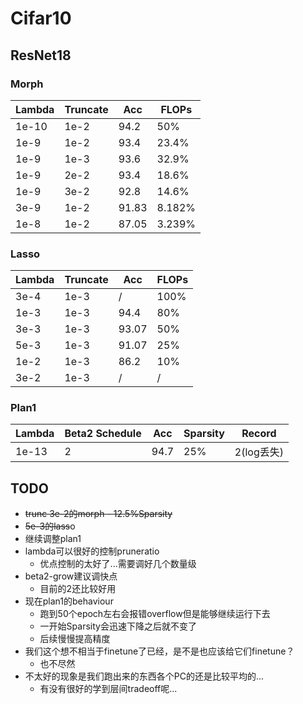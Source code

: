 # Cifar10

## ResNet18

### Morph

|Lambda|Truncate|Acc|FLOPs|
|--|--|--|--|
|1e-10|1e-2|94.2|50%|
|1e-9|1e-2|93.4|23.4%|
|1e-9|1e-3|93.6|32.9%|
|1e-9|2e-2|93.4|18.6%|
|1e-9|3e-2|92.8|14.6%|
|3e-9|1e-2|91.83|8.182%|
|1e-8|1e-2|87.05|3.239%|

### Lasso

|Lambda|Truncate|Acc|FLOPs|
|--|--|--|--|
|3e-4|1e-3|/|100%|
|1e-3|1e-3|94.4|80%|
|3e-3|1e-3|93.07|50%|
|5e-3|1e-3|91.07|25%|
|1e-2|1e-3|86.2|10%|
|3e-2|1e-3|/|/|

### Plan1

|Lambda|Beta2 Schedule|Acc|Sparsity|Record|
|--|--|--|--|--|
|1e-13|2|94.7|25%|2(log丢失)|



## TODO
* ~~trunc 3e-2的morph - 12.5%Sparsity~~
* ~~5e-3的lass~~o
* 继续调整plan1
* lambda可以很好的控制pruneratio
  * 优点控制的太好了...需要调好几个数量级
* beta2-grow建议调快点
  * 目前的2还比较好用
* 现在plan1的behaviour
	* 跑到50个epoch左右会报错overflow但是能够继续运行下去
	* 一开始Sparsity会迅速下降之后就不变了
	* 后续慢慢提高精度
* 我们这个想不相当于finetune了已经，是不是也应该给它们finetune？
  * 也不尽然
* 不太好的现象是我们跑出来的东西各个PC的还是比较平均的...
  * 有没有很好的学到层间tradeoff呢...
